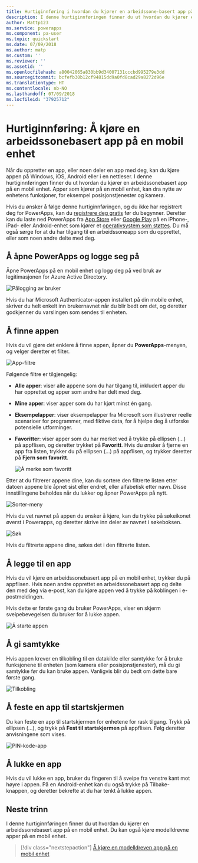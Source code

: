 ```yaml
---
title: Hurtiginnføring i hvordan du kjører en arbeidssone-basert app på en mobil enhet i Microsoft Docs
description: I denne hurtiginnføringen finner du ut hvordan du kjører en lerretsapp på en mobil enhet.
author: Mattp123
ms.service: powerapps
ms.component: pa-user
ms.topic: quickstart
ms.date: 07/09/2018
ms.author: matp
ms.custom: ''
ms.reviewer: ''
ms.assetid: ''
ms.openlocfilehash: a80042065a830bb9d34007131cccbd995279e3dd
ms.sourcegitcommit: bcfefb30b12cf94815dd9a0fd8cad29a8272d96e
ms.translationtype: HT
ms.contentlocale: nb-NO
ms.lasthandoff: 07/09/2018
ms.locfileid: "37925712"
---
```

# <a name="quickstart-run-a-canvas-app-on-a-mobile-device"></a>Hurtiginnføring: Å kjøre en arbeidssonebasert app på en mobil enhet
Når du oppretter en app, eller noen deler en app med deg, kan du kjøre appen på Windows, iOS, Android eller i en nettleser. I denne hurtiginnføringen finner du ut hvordan du kjører en arbeidssonebasert app på en mobil enhet. Apper som kjører på en mobil enhet, kan dra nytte av enhetens funksjoner, for eksempel posisjonstjenester og kamera.

Hvis du ønsker å følge denne hurtiginnføringen, og du ikke har registrert deg for PowerApps, kan du [registrere deg gratis](https://web.powerapps.com/signup?redirect=marketing&email=) før du begynner. Deretter kan du laste ned PowerApps fra [App Store](https://itunes.apple.com/app/powerapps/id1047318566?mt=8) eller [Google Play](https://play.google.com/store/apps/details?id=com.microsoft.msapps) på en iPhone-, iPad- eller Android-enhet som kjører et [operativsystem som støttes](../maker/canvas-apps/limits-and-config.md). Du må også sørge for at du har tilgang til en arbeidssoneapp som du opprettet, eller som noen andre delte med deg.

## <a name="open-powerapps-and-sign-in"></a>Å åpne PowerApps og logge seg på
Åpne PowerApps på en mobil enhet og logg deg på ved bruk av legitimasjonen for Azure Active Directory.

![Pålogging av bruker](./media/run-app-client/run-client-login.png)

Hvis du har Microsoft Authenticator-appen installert på din mobile enhet, skriver du helt enkelt inn brukernavnet når du blir bedt om det, og deretter godkjenner du varslingen som sendes til enheten.

## <a name="find-the-app"></a>Å finne appen
Hvis du vil gjøre det enklere å finne appen, åpner du **PowerApps**-menyen, og velger deretter et filter.

![App-filtre](./media/run-app-client/filter-menu.png)

Følgende filtre er tilgjengelig:

* **Alle apper**: viser alle appene som du har tilgang til, inkludert apper du har opprettet og apper som andre har delt med deg.

* **Mine apper**: viser apper som du har kjørt minst én gang.

* **Eksempelapper**: viser eksempelapper fra Microsoft som illustrerer reelle scenarioer for programmer, med fiktive data, for å hjelpe deg å utforske potensielle utforminger.

* **Favoritter**: viser apper som du har merket ved å trykke på ellipsen (...) på appflisen, og deretter trykket på **Favoritt**. Hvis du ønsker å fjerne en app fra listen, trykker du på ellipsen (...) på appflisen, og trykker deretter på **Fjern som favoritt**.

    ![Å merke som favoritt](./media/run-app-client/favorite.png)

Etter at du filtrerer appene dine, kan du sortere den filtrerte listen etter datoen appene ble åpnet sist eller endret, eller alfabetisk etter navn. Disse innstillingene beholdes når du lukker og åpner PowerApps på nytt.

![Sorter-meny](./media/run-app-client/sort-menu.png)

Hvis du vet navnet på appen du ønsker å kjøre, kan du trykke på søkeikonet øverst i Powerapps, og deretter skrive inn deler av navnet i søkeboksen.

![Søk](./media/run-app-client/search.png)

Hvis du filtrerte appene dine, søkes det i den filtrerte listen.

## <a name="run-an-app"></a>Å legge til en app
Hvis du vil kjøre en arbeidssonebasert app på en mobil enhet, trykker du på appflisen. Hvis noen andre opprettet en arbeidssonebasert app og delte den med deg via e-post, kan du kjøre appen ved å trykke på koblingen i e-postmeldingen.

Hvis dette er første gang du bruker PowerApps, viser en skjerm sveipebevegelsen du bruker for å lukke appen.

![Å starte appen](./media/run-app-client/run-client-app.png)

## <a name="give-consent"></a>Å gi samtykke
Hvis appen krever en tilkobling til en datakilde eller samtykke for å bruke funksjonene til enheten (som kamera eller posisjonstjenester), må du gi samtykke før du kan bruke appen. Vanligvis blir du bedt om dette bare første gang.

![Tilkobling](./media/run-app-client/app-connection.png)

## <a name="pin-an-app-to-the-home-screen"></a>Å feste en app til startskjermen
Du kan feste en app til startskjermen for enhetene for rask tilgang. Trykk på ellipsen (...), og trykk på **Fest til startskjermen** på appflisen. Følg deretter anvisningene som vises.

![PIN-kode-app](./media/run-app-client/run-client-pin.png)

## <a name="close-an-app"></a>Å lukke en app
Hvis du vil lukke en app, bruker du fingeren til å sveipe fra venstre kant mot høyre i appen. På en Android-enhet kan du også trykke på Tilbake-knappen, og deretter bekrefte at du har tenkt å lukke appen.

## <a name="next-steps"></a>Neste trinn
I denne hurtiginnføringen finner du ut hvordan du kjører en arbeidssonebasert app på en mobil enhet. Du kan også kjøre modelldrevne apper på en mobil enhet.

> [!div class="nextstepaction"]
> [Å kjøre en modelldreven app på en mobil enhet](run-app-client-model-driven.md)
